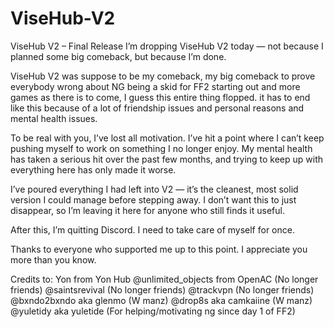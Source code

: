 # ViseHub-V2
ViseHub V2 – Final Release
I’m dropping ViseHub V2 today — not because I planned some big comeback, but because I’m done.

ViseHub V2 was suppose to be my comeback, my big comeback to prove everybody wrong about NG being a skid for FF2 starting out and more games as there is to come, I guess this entire thing flopped. it has to end like this because of a lot of friendship issues and personal reasons and mental health issues.

To be real with you, I’ve lost all motivation. I’ve hit a point where I can’t keep pushing myself to work on something I no longer enjoy. My mental health has taken a serious hit over the past few months, and trying to keep up with everything here has only made it worse.

I’ve poured everything I had left into V2 — it’s the cleanest, most solid version I could manage before stepping away. I don’t want this to just disappear, so I’m leaving it here for anyone who still finds it useful.

After this, I’m quitting Discord. I need to take care of myself for once.

Thanks to everyone who supported me up to this point. I appreciate you more than you know.

Credits to:
Yon from Yon Hub
@unlimited_objects from OpenAC (No longer friends)
@saintsrevival (No longer friends)
@trackvpn (No longer friends)
@bxndo2bxndo aka glenmo (W manz)
@drop8s aka camkaiine (W manz)
@yuletidy aka yuletide (For helping/motivating ng since day 1 of FF2)
